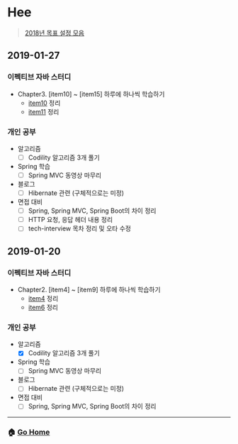 # Hee

> [2018년 목표 설정 모음](/hee/2018-goals.md)

## 2019-01-27
### 이펙티브 자바 스터디 
- Chapter3. [item10] ~ [item15] 하루에 하나씩 학습하기 
    - [item10](/EffectiveJava3E/chapter03/item10.md) 정리 
    - [item11](/EffectiveJava3E/chapter03/item11.md) 정리 

### 개인 공부 
- 알고리즘 
  - [ ] Codility 알고리즘 3개 풀기 
- Spring 학습 
  - [ ] Spring MVC 동영상 마무리
- 블로그
  - [ ] Hibernate 관련 (구체적으로는 미정) 
- 면접 대비 
  - [ ] Spring, Spring MVC, Spring Boot의 차이 정리 
  - [ ] HTTP 요청, 응답 헤더 내용 정리 
  - [ ] tech-interview 목차 정리 및 오타 수정 

## 2019-01-20
### 이펙티브 자바 스터디 
- Chapter2. [item4] ~ [item9] 하루에 하나씩 학습하기 
  - [item4](/EffectiveJava3E/chapter02/item04.md) 정리 
  - [item6](/EffectiveJava3E/chapter03/item06.md) 정리 
  
### 개인 공부
- 알고리즘 
    - [x] Codility 알고리즘 3개 풀기 
- Spring 학습 
    - [ ] Spring MVC 동영상 마무리
- 블로그
    - [ ] Hibernate 관련 (구체적으로는 미정) 
- 면접 대비 
    - [ ] Spring, Spring MVC, Spring Boot의 차이 정리 

---

### :house: [Go Home](https://github.com/WeareSoft/WWL)